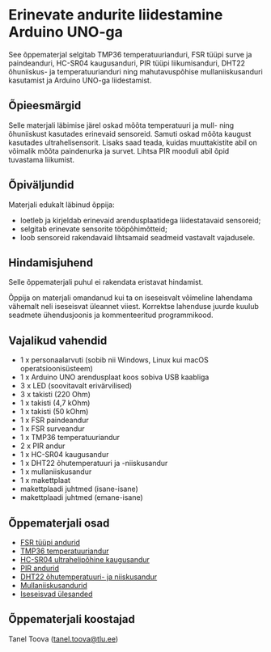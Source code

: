 # Erinevate andurite liidestamine Arduino UNO-ga
See õppematerjal selgitab TMP36 temperatuurianduri, FSR tüüpi surve ja paindeanduri, HC-SR04 kaugusanduri, PIR tüüpi liikumisanduri, DHT22 õhuniiskus- ja temperatuurianduri ning mahutavuspõhise mullaniiskusanduri kasutamist ja Arduino UNO-ga liidestamist.

## Õpieesmärgid
Selle materjali läbimise järel oskad mõõta temperatuuri ja mull- ning õhuniiskust kasutades erinevaid sensoreid. Samuti oskad mõõta kaugust kasutades ultrahelisensorit. Lisaks saad teada, kuidas muuttakistite abil on võimalik mõõta paindenurka ja survet. Lihtsa PIR mooduli abil õpid tuvastama liikumist.

## Õpiväljundid
Materjali edukalt läbinud õppija:
* loetleb ja kirjeldab erinevaid arendusplaatidega liidestatavaid sensoreid;
* selgitab erinevate sensorite tööpõhimõtteid;
* loob sensoreid rakendavaid lihtsamaid seadmeid vastavalt vajadusele.

## Hindamisjuhend

Selle õppematerjali puhul ei rakendata eristavat hindamist.

Õppija on materjali omandanud kui ta on iseseisvalt võimeline lahendama vähemalt neli iseseisvat üleannet viiest. Korrektse lahenduse juurde kuulub seadmete ühendusjoonis ja kommenteeritud programmikood.

## Vajalikud vahendid
*   1 x personaalarvuti (sobib nii Windows, Linux kui macOS operatsioonisüsteem)
*   1 x Arduino UNO arendusplaat koos sobiva USB kaabliga
*   3 x LED (soovitavalt erivärvilised)
*   3 x takisti (220 Ohm)
*   1 x takisti (4,7 kOhm)
*   1 x takisti (50 kOhm)
*   1 x FSR paindeandur
*   1 x FSR surveandur
*   1 x TMP36 temperatuuriandur
*   2 x PIR andur
*   1 x HC-SR04 kaugusandur
*   1 x DHT22 õhutemperatuuri ja -niiskusandur
*   1 x mullaniiskusandur
*   1 x makettplaat
*   makettplaadi juhtmed (isane-isane)
*   makettplaadi juhtmed (emane-isane)

## Õppematerjali osad
* [FSR tüüpi andurid](materjalid/1_FSR_tüüpi_andurid.md)
* [TMP36 temperatuuriandur](materjalid/2_TMP36_temperatuuriandur.md)
* [HC-SR04 ultrahelipõhine kaugusandur](materjalid/3_HC-SR04_kaugusandur.md)
* [PIR andurid](materjalid/4_PIR_tüüpi_andurid.md)
* [DHT22 õhutemperatuuri- ja niiskusandur](materjalid/5_DHT22_andur.md)
* [Mullaniiskusandurid](materjalid/6_mullaniiskusandur.md)
* [Iseseisvad ülesanded](materjalid/7_iseseisvad_ülesanded.md)

## Õppematerjali koostajad

Tanel Toova (tanel.toova@tlu.ee)